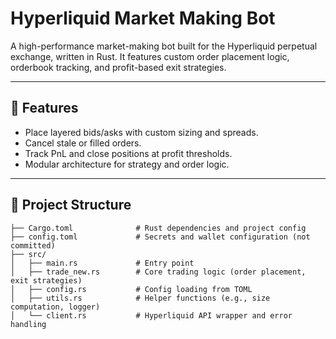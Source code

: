 # Hyperliquid Market Making Bot

A high-performance market-making bot built for the Hyperliquid perpetual exchange, written in Rust. It features custom order placement logic, orderbook tracking, and profit-based exit strategies.

---

## 🚀 Features

- Place layered bids/asks with custom sizing and spreads.
- Cancel stale or filled orders.
- Track PnL and close positions at profit thresholds.
- Modular architecture for strategy and order logic.

---

## 📁 Project Structure

```plaintext
├── Cargo.toml              # Rust dependencies and project config
├── config.toml             # Secrets and wallet configuration (not committed)
├── src/
│   ├── main.rs             # Entry point
│   ├── trade_new.rs        # Core trading logic (order placement, exit strategies)
│   ├── config.rs           # Config loading from TOML
│   ├── utils.rs            # Helper functions (e.g., size computation, logger)
│   └── client.rs           # Hyperliquid API wrapper and error handling
